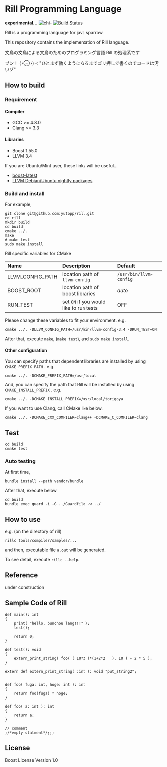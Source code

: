 # Rill Programming Language
**experimental...**
![chi-](http://yutopp.net/image/chi-.png "Bun")
[![Build Status](https://travis-ci.org/yutopp/rill.svg?branch=m@ster)](https://travis-ci.org/yutopp/rill)

Rill is a programming language for java sparrow.

This repository contains the implementation of Rill language.

文鳥の文鳥による文鳥のためのプログラミング言語 Rill の処理系です

ブン！ (◔⊖◔) < "ひとまず動くようになるまでゴリ押しで書くのでコードは汚いゾ"


## How to build
### Requirement
#### Compiler
- GCC >= 4.8.0
- Clang >= 3.3

#### Libraries
- Boost 1.55.0
- LLVM 3.4

If you are Ubuntu/Mint user, these links will be useful...
- [boost-latest](https://launchpad.net/~boost-latest/+archive/ppa "boost-latest")
- [LLVM Debian/Ubuntu nightly packages](http://llvm.org/apt/ "LLVM Debian/Ubuntu nightly packages")


### Build and install
For example,
```
git clone git@github.com:yutopp/rill.git
cd rill
mkdir build
cd build
cmake ../.
make
# make test
sudo make install
```
Rill specific variables for CMake

|Name|Description|Default|
|:--|:--|:--|
|LLVM_CONFIG_PATH | location path of `llvm-config` | `/usr/bin/llvm-config` |
|BOOST_ROOT| location path of boost libraries | *auto* |
|RUN_TEST| set `ON` if you would like to run tests | OFF |
Please change these variables to fit your environment.
e.g.
```
cmake ../. -DLLVM_CONFIG_PATH=/usr/bin/llvm-config-3.4 -DRUN_TEST=ON
```

After that, execute `make`, (`make test`),  and `sudo make install`.


#### Other configuration
You can specify paths that dependent libraries are installed by using `CMAKE_PREFIX_PATH` . e.g.

```
cmake ../. -DCMAKE_PREFIX_PATH=/usr/local
```

And, you can specify the path that Rill will be installed by using `CMAKE_INSTALL_PREFIX` . e.g.

```
cmake ../. -DCMAKE_INSTALL_PREFIX=/usr/local/torigoya
```

If you want to use Clang, call CMake like below.

```
cmake ../. -DCMAKE_CXX_COMPILER=clang++ -DCMAKE_C_COMPILER=clang
```

## Test
```
cd build
cmake test
```

### Auto testing
At first time,
```
bundle install --path vendor/bundle
```

After that, execute below
```
cd build
bundle exec guard -i -G ../Guardfile -w ../
```


## How to use
e.g. (on the directory of rill)
```
rillc tools/compiler/samples/...
```
and then, executable file `a.out` will be generated.

To see detail, execute `rillc --help`.


## Reference

under construction


## Sample Code of Rill

```
def main(): int
{
    print( "hello, bunchou lang!!!" );
    test();

    return 0;
}

def test(): void
{
    extern_print_string( foo( ( 10*2 )*(1+2*2   ), 10 ) + 2 * 5 );
}

extern def extern_print_string( :int ): void "put_string2";


def foo( fuga: int, hoge: int ): int
{
    return foo(fuga) * hoge;
}

def foo( a: int ): int
{
    return a;
}

// comment
;/*empty statment*/;;;
```


## License

Boost License Version 1.0
